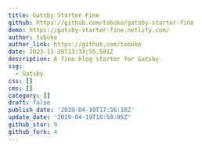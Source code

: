 ```yaml
---
title: Gatsby Starter Fine
github: https://github.com/toboko/gatsby-starter-fine
demo: https://gatsby-starter-fine.netlify.com/
author: toboko
author_link: https://github.com/toboko
date: 2023-11-30T13:33:55.581Z
description: A fine blog starter for Gatsby
ssg:
  - Gatsby
css: []
cms: []
category: []
draft: false
publish_date: '2019-04-18T17:56:10Z'
update_date: '2019-04-19T10:50:05Z'
github_star: 9
github_fork: 4
---
```

